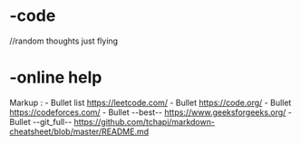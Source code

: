 # -code
//random thoughts just flying


# -online help
Markup : - Bullet list https://leetcode.com/
         - Bullet https://code.org/
         - Bullet https://codeforces.com/
         - Bullet --best-- https://www.geeksforgeeks.org/
         - Bullet --git_full-- https://github.com/tchapi/markdown-cheatsheet/blob/master/README.md
